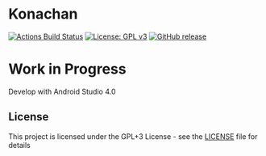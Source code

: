 # Konachan
[![Actions Build Status](https://github.com/voldien/fragengine/workflows/AKCWallPaper/badge.svg?branch=master)](https://github.com/voldien/AKCWallPaper/actions)
[![License: GPL v3](https://img.shields.io/badge/License-GPLv3-blue.svg)](https://www.gnu.org/licenses/gpl-3.0)
[![GitHub release](https://img.shields.io/github/release/voldien/AKCWallPaper.svg)](https://github.com/voldien/AKCWallPaper/releases)

# Work in Progress
Develop with Android Studio 4.0

## License
This project is licensed under the GPL+3 License - see the [LICENSE](LICENSE) file for details
